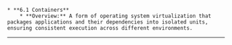 
    * **6.1 Containers**
        * **Overview:** A form of operating system virtualization that packages applications and their dependencies into isolated units, ensuring consistent execution across different environments.

---
